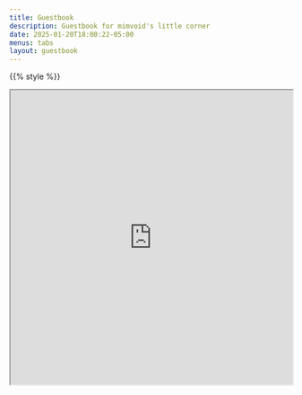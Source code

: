 ```yaml
---
title: Guestbook
description: Guestbook for mimvoid's little corner
date: 2025-01-20T18:00:22-05:00
menus: tabs
layout: guestbook
---
```


{{% style %}}

<iframe
    src="https://mimvoid.atabook.org"
    class="guestbook box"
    allow="fullscreen"
    width="100%"
    height="525px">
</iframe>
